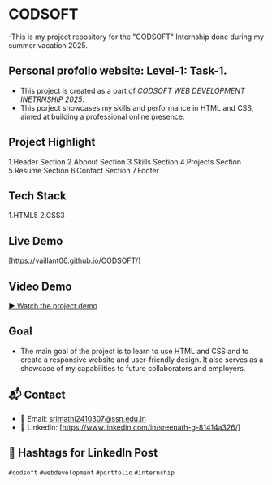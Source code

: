 # CODSOFT
-This is my project repository for the "CODSOFT" Internship done during my summer vacation 2025.

## Personal profolio website: Level-1: Task-1.
- This project is created as a part of *CODSOFT WEB DEVELOPMENT INETRNSHIP 2025*.
- This porject showcases my skills and performance in HTML and CSS, aimed at building a professional online presence.

## Project Highlight
1.Header Section
2.Aboout Section
3.Skills Section
4.Projects Section
5.Resume Section
6.Contact Section
7.Footer

## Tech Stack
1.HTML5
2.CSS3

## Live Demo
[https://vaillant06.github.io/CODSOFT/]

## Video Demo
[▶ Watch the project demo](#)

## Goal
- The main goal of the project is to learn to use HTML and CSS and to create a responsive website and user-friendly design. It also serves as a showcase of my capabilities to future collaborators and employers.

## 📬 Contact
- 📧 Email: srimathi2410307@ssn.edu.in
- 🔗 LinkedIn: [https://www.linkedin.com/in/sreenath-g-81414a326/]

## 📢 Hashtags for LinkedIn Post
`#codsoft` `#webdevelopment` `#portfolio` `#internship`
